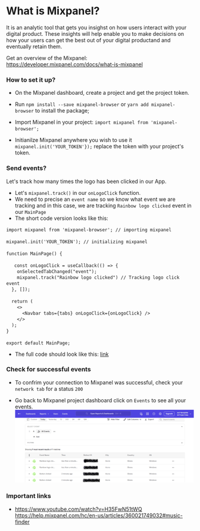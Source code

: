# What is Mixpanel?
It is an analytic tool that gets you insighst on how users interact with your digital product. These insights will help enable you to make decisions on how your users can get the best out of your digital productand and eventually retain them.

Get an overview of the Mixpanel: https://developer.mixpanel.com/docs/what-is-mixpanel 

### How to set it up?

- On the Mixpanel dashboard, create a project and get the project token.

- Run `npm install --save mixpanel-browser` or `yarn add mixpanel-browser` to install the package;

- Import Mixpanel in your project: `import mixpanel from 'mixpanel-browser';`

- Initianilze Mixpanel anywhere you wish to use it `mixpanel.init('YOUR_TOKEN'});` replace the token with your project's token.

### Send events?
Let's track how many times the logo has been clicked in our App.

- Let's `mixpanel.track()` in our `onLogoClick` function.
- We need to precise an `event name` so we know what event we are tracking and in this case, we are tracking `Rainbow logo clicked` event in our `MainPage`
- The short code version looks like this:

``` 
import mixpanel from 'mixpanel-browser'; // importing mixpanel

mixpanel.init('YOUR_TOKEN'); // initializing mixpanel

function MainPage() {

   const onLogoClick = useCallback(() => {
    onSelectedTabChanged("event");
    mixpanel.track("Rainbow logo clicked") // Tracking logo click event
  }, []);

  return (
    <>
      <Navbar tabs={tabs} onLogoClick={onLogoClick} />
    </>
  );
}

export default MainPage;

```
- The full code should look like this: [link](../src/components/MainPage.jsx)

### Check for successful events
- To confrim your connection to Mixpanel was successful, check your `network tab` for a status `200`

- Go back to Mixpanel project dashboard click on `Events` to see all your events.
![mixpanel event dashboard](../src/images/mixpaneleventdashboard.png)

### Important links
- https://www.youtube.com/watch?v=H35FwN51tWQ
https://help.mixpanel.com/hc/en-us/articles/360021749032#music-finder 

